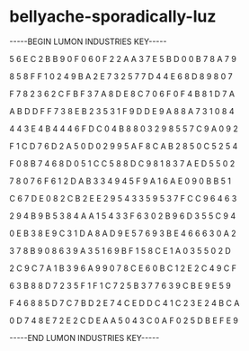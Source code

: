 # bellyache-sporadically-luz

-----BEGIN LUMON INDUSTRIES KEY-----

5 6 E C 2 B B 9 0 F 0 6 0 F 2 2 A A 3 7 E 5 B D 0 0 B 7 8 A 7 9

8 5 8 F F 1 0 2 4 9 B A 2 E 7 3 2 5 7 7 D 4 4 E 6 8 D 8 9 8 0 7

F 7 8 2 3 6 2 C F B F 3 7 A 8 D E 8 C 7 0 6 F 0 F 4 B 8 1 D 7 A

A B D D F F 7 3 8 E B 2 3 5 3 1 F 9 D D E 9 A 8 8 A 7 3 1 0 8 4

4 4 3 E 4 B 4 4 4 6 F D C 0 4 B 8 8 0 3 2 9 8 5 5 7 C 9 A 0 9 2

F 1 C D 7 6 D 2 A 5 0 D 0 2 9 9 5 A F 8 C A B 2 8 5 0 C 5 2 5 4

F 0 8 B 7 4 6 8 D 0 5 1 C C 5 8 8 D C 9 8 1 8 3 7 A E D 5 5 0 2

7 8 0 7 6 F 6 1 2 D A B 3 3 4 9 4 5 F 9 A 1 6 A E 0 9 0 B B 5 1

C 6 7 D E 0 8 2 C B 2 E E 2 9 5 4 3 3 5 9 5 3 7 F C C 9 6 4 6 3

2 9 4 B 9 B 5 3 8 4 A A 1 5 4 3 3 F 6 3 0 2 B 9 6 D 3 5 5 C 9 4

0 E B 3 8 E 9 C 3 1 D A 8 A D 9 E 5 7 6 9 3 B E 4 6 6 6 3 0 A 2

3 7 8 B 9 0 8 6 3 9 A 3 5 1 6 9 B F 1 5 8 C E 1 A 0 3 5 5 0 2 D

2 C 9 C 7 A 1 B 3 9 6 A 9 9 0 7 8 C E 6 0 B C 1 2 E 2 C 4 9 C F

6 3 B 8 8 D 7 2 3 5 F 1 F 1 C 7 2 5 B 3 7 7 6 3 9 C B E 9 E 5 9

F 4 6 8 8 5 D 7 C 7 B D 2 E 7 4 C E D D C 4 1 C 2 3 E 2 4 B C A

0 D 7 4 8 E 7 2 E 2 C D E A A 5 0 4 3 C 0 A F 0 2 5 D B E F E 9

-----END LUMON INDUSTRIES KEY-----

